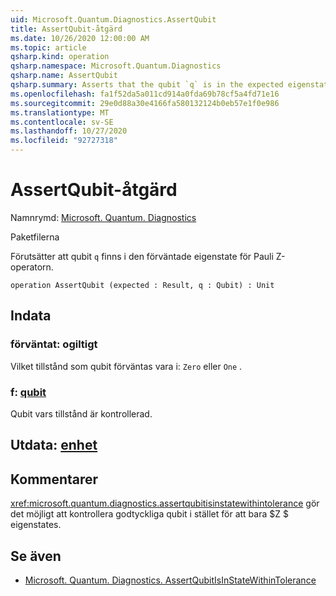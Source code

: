 ```yaml
---
uid: Microsoft.Quantum.Diagnostics.AssertQubit
title: AssertQubit-åtgärd
ms.date: 10/26/2020 12:00:00 AM
ms.topic: article
qsharp.kind: operation
qsharp.namespace: Microsoft.Quantum.Diagnostics
qsharp.name: AssertQubit
qsharp.summary: Asserts that the qubit `q` is in the expected eigenstate of the Pauli Z operator.
ms.openlocfilehash: fa1f52da5a011cd914a0fda69b78cf5a4fd71e16
ms.sourcegitcommit: 29e0d88a30e4166fa580132124b0eb57e1f0e986
ms.translationtype: MT
ms.contentlocale: sv-SE
ms.lasthandoff: 10/27/2020
ms.locfileid: "92727318"
---
```

# <a name="assertqubit-operation"></a>AssertQubit-åtgärd

Namnrymd: [Microsoft. Quantum. Diagnostics](xref:Microsoft.Quantum.Diagnostics)

Paketfilerna [](https://nuget.org/packages/)


Förutsätter att qubit `q` finns i den förväntade eigenstate för Pauli Z-operatorn.

```qsharp
operation AssertQubit (expected : Result, q : Qubit) : Unit
```


## <a name="input"></a>Indata

### <a name="expected--__invalidresult__"></a>förväntat: __ogiltigt <Result>__

Vilket tillstånd som qubit förväntas vara i: `Zero` eller `One` .


### <a name="q--qubit"></a>f: [qubit](xref:microsoft.quantum.lang-ref.qubit)

Qubit vars tillstånd är kontrollerad.



## <a name="output--unit"></a>Utdata: [enhet](xref:microsoft.quantum.lang-ref.unit)



## <a name="remarks"></a>Kommentarer

<xref:microsoft.quantum.diagnostics.assertqubitisinstatewithintolerance> gör det möjligt att kontrollera godtyckliga qubit i stället för att bara $Z $ eigenstates.

## <a name="see-also"></a>Se även

- [Microsoft. Quantum. Diagnostics. AssertQubitIsInStateWithinTolerance](xref:Microsoft.Quantum.Diagnostics.AssertQubitIsInStateWithinTolerance)